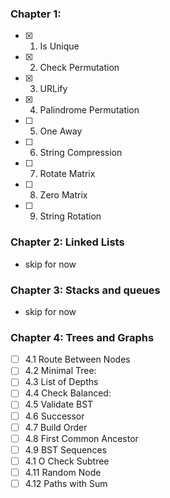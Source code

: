 ### Chapter 1:
  - [x] 1. Is Unique
  - [x] 2. Check Permutation
  - [x] 3. URLify
  - [x] 4. Palindrome Permutation
  - [ ] 5. One Away
  - [ ] 6. String Compression
  - [ ] 7. Rotate Matrix
  - [ ] 8. Zero Matrix
  - [ ] 9. String Rotation
### Chapter 2: Linked Lists
- skip for now
### Chapter 3: Stacks and queues
- skip for now
### Chapter 4: Trees and Graphs
- [ ] 4.1 Route Between Nodes
- [ ] 4.2 Minimal Tree:
- [ ] 4.3 List of Depths
- [ ] 4.4 Check Balanced:
- [ ] 4.5 Validate BST
- [ ] 4.6 Successor
- [ ] 4.7 Build Order
- [ ] 4.8 First Common Ancestor
- [ ] 4.9 BST Sequences
- [ ] 4.1 O Check Subtree
- [ ] 4.11 Random Node
- [ ] 4.12 Paths with Sum
